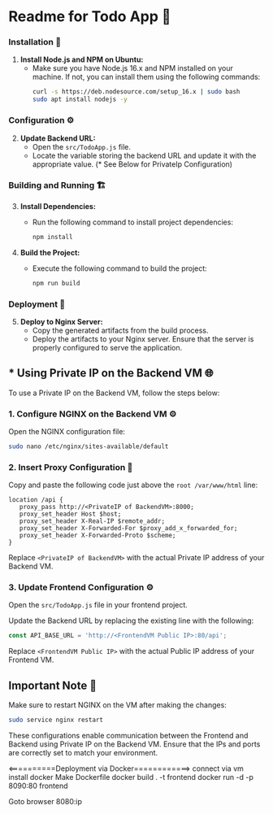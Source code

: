 # Readme for Todo App 📝

### Installation 🚀

1. **Install Node.js and NPM on Ubuntu:**
   - Make sure you have Node.js 16.x and NPM installed on your machine. If not, you can install them using the following commands:
     ```bash
     curl -s https://deb.nodesource.com/setup_16.x | sudo bash
     sudo apt install nodejs -y
     ```

### Configuration ⚙️

2. **Update Backend URL:**
   - Open the `src/TodoApp.js` file.
   - Locate the variable storing the backend URL and update it with the appropriate value. (* See Below for PrivateIp Configuration)

### Building and Running 🏗️

3. **Install Dependencies:**
   - Run the following command to install project dependencies:
     ```bash
     npm install
     ```

4. **Build the Project:**
   - Execute the following command to build the project:
     ```bash
     npm run build
     ```

### Deployment 🚀

5. **Deploy to Nginx Server:**
   - Copy the generated artifacts from the build process.
   - Deploy the artifacts to your Nginx server. Ensure that the server is properly configured to serve the application.

## * Using Private IP on the Backend VM 🌐

To use a Private IP on the Backend VM, follow the steps below:

### 1. Configure NGINX on the Backend VM ⚙️

Open the NGINX configuration file:

```bash
sudo nano /etc/nginx/sites-available/default
```

### 2. Insert Proxy Configuration 🔄

Copy and paste the following code just above the `root /var/www/html` line:

```nginx
location /api {
   proxy_pass http://<PrivateIP of BackendVM>:8000;
   proxy_set_header Host $host;
   proxy_set_header X-Real-IP $remote_addr;
   proxy_set_header X-Forwarded-For $proxy_add_x_forwarded_for;
   proxy_set_header X-Forwarded-Proto $scheme;
}
```

Replace `<PrivateIP of BackendVM>` with the actual Private IP address of your Backend VM.

### 3. Update Frontend Configuration ⚙️

Open the `src/TodoApp.js` file in your frontend project.

Update the Backend URL by replacing the existing line with the following:

```javascript
const API_BASE_URL = 'http://<FrontendVM Public IP>:80/api';
```

Replace `<FrontendVM Public IP>` with the actual Public IP address of your Frontend VM.

## Important Note 📌

Make sure to restart NGINX on the VM after making the changes:

```bash
sudo service nginx restart
```

These configurations enable communication between the Frontend and Backend using Private IP on the Backend VM. Ensure that the IPs and ports are correctly set to match your environment.


<==========Deployment via Docker============>
connect via vm
install docker
Make Dockerfile
docker build . -t frontend
docker run -d -p 8090:80 frontend

Goto browser 8080:ip






